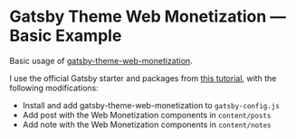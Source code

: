 # Gatsby Theme Web Monetization — Basic Example

Basic usage of [gatsby-theme-web-monetization](https://github.com/ekafyi/gatsby-theme-web-monetization/).

I use the official Gatsby starter and packages from [this tutorial](https://www.gatsbyjs.org/tutorial/using-multiple-themes-together/), with the following modifications:

- Install and add gatsby-theme-web-monetization to `gatsby-config.js`
- Add post with the Web Monetization components in `content/posts`
- Add note with the Web Monetization components in `content/notes`
